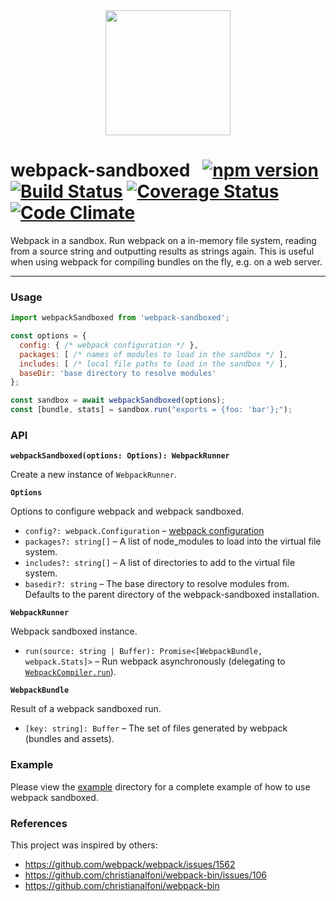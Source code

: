<div align="center">
  <a href="https://github.com/webpack/webpack">
    <img width="200" height="200" src="https://cdn.rawgit.com/mfellner/78870f9809fb02e21574d4a68fe3dc0a/raw/1b82032dcee224320c50a63148ecf805cb738f84/webpacksandbox.svg">
  </a>
</div>

# webpack-sandboxed &nbsp; [![npm version](https://badge.fury.io/js/webpack-sandboxed.svg)](https://badge.fury.io/js/webpack-sandboxed) [![Build Status](https://travis-ci.org/mfellner/webpack-sandboxed.svg?branch=master)](https://travis-ci.org/mfellner/webpack-sandboxed) [![Coverage Status](https://coveralls.io/repos/github/mfellner/webpack-sandboxed/badge.svg?branch=master)](https://coveralls.io/github/mfellner/webpack-sandboxed?branch=master) [![Code Climate](https://codeclimate.com/github/mfellner/webpack-sandboxed/badges/gpa.svg)](https://codeclimate.com/github/mfellner/webpack-sandboxed)

Webpack in a sandbox. Run webpack on a in-memory file system, reading from a source string and outputting results as strings again. This is useful when using webpack for compiling bundles on the fly, e.g. on a web server.

---

### Usage

```js
import webpackSandboxed from 'webpack-sandboxed';

const options = {
  config: { /* webpack configuration */ },
  packages: [ /* names of modules to load in the sandbox */ ],
  includes: [ /* local file paths to load in the sandbox */ ],
  baseDir: 'base directory to resolve modules'
};

const sandbox = await webpackSandboxed(options);
const [bundle, stats] = sandbox.run("exports = {foo: 'bar'};");
```

### API

**`webpackSandboxed(options: Options): WebpackRunner`**

Create a new instance of `WebpackRunner`.

**`Options`**

Options to configure webpack and webpack sandboxed.

* `config?: webpack.Configuration` – [webpack configuration](https://webpack.js.org/configuration)
* `packages?: string[]` – A list of node_modules to load into the virtual file system.
* `includes?: string[]` – A list of directories to add to the virtual file system.
* `basedir?: string` – The base directory to resolve modules from. Defaults to the parent directory of the webpack-sandboxed installation.

**`WebpackRunner`**

Webpack sandboxed instance.

* `run(source: string | Buffer): Promise<[WebpackBundle, webpack.Stats]>` – Run webpack asynchronously (delegating to [`WebpackCompiler.run`](https://webpack.js.org/api/node/#run)).

**`WebpackBundle`**

Result of a webpack sandboxed run.

* `[key: string]: Buffer` – The set of files generated by webpack (bundles and assets).

### Example

Please view the [example](example) directory for a complete example of how to use webpack sandboxed.

### References

This project was inspired by others:

* https://github.com/webpack/webpack/issues/1562
* https://github.com/christianalfoni/webpack-bin/issues/106
* https://github.com/christianalfoni/webpack-bin
